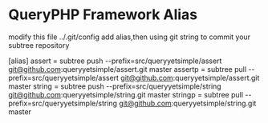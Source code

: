 # QueryPHP Framework Alias

modify this file ../.git/config add alias,then using git string to commit your subtree repository

[alias]
    assert = subtree push --prefix=src/queryyetsimple/assert git@github.com:queryyetsimple/assert.git master
    assertp = subtree pull --prefix=src/queryyetsimple/assert git@github.com:queryyetsimple/assert.git master
    string = subtree push --prefix=src/queryyetsimple/string git@github.com:queryyetsimple/string.git master
    stringp = subtree pull --prefix=src/queryyetsimple/string git@github.com:queryyetsimple/string.git master
